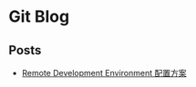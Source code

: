 # Git Blog

## Posts 
- [Remote Development Environment 配置方案](https://github.com/linbuxiao/gitblog/issues/1)

